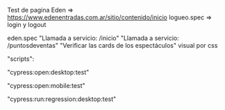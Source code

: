 Test de pagina Eden => https://www.edenentradas.com.ar/sitio/contenido/inicio
logueo.spec => login y logout

eden.spec
"Llamada a servicio: /inicio"
"Llamada a servicio: /puntosdeventas"
"Verificar las cards de los espectáculos"
visual por css

"scripts":

"cypress:open:desktop:test"

"cypress:open:mobile:test"

"cypress:run:regression:desktop:test"
